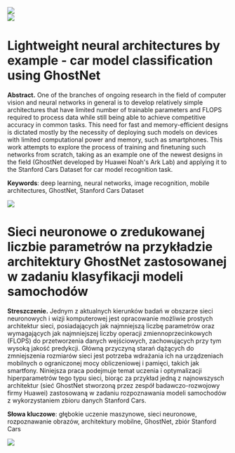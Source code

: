 ![](cover.png)  
![](blankpage.png) 

# Lightweight neural architectures by example - car model classification using GhostNet

**Abstract.** One of the branches of ongoing research in the field of computer vision and neural networks in general is to develop relatively simple architectures that have limited number of trainable parameters and FLOPS required to process data while still being able to achieve competitive accuracy in common tasks. This need for fast and memory-efficient designs is dictated mostly by the necessity of deploying such models on devices with limited computational power and memory, such as smartphones. This work attempts to explore the process of training and finetuning such networks from scratch, taking as an example one of the newest designs in the field (GhostNet developed by Huawei Noah's Ark Lab) and applying it to the Stanford Cars Dataset for car model recognition task.

**Keywords**: deep learning, neural networks, image recognition, mobile architectures, GhostNet, Stanford Cars Dataset

![](blankpage.png)  

# Sieci neuronowe o zredukowanej liczbie parametrów na przykładzie architektury GhostNet zastosowanej w zadaniu klasyfikacji modeli samochodów

**Streszczenie.** Jednym z aktualnych kierunków badań w obszarze sieci neuronowych i wizji komputerowej jest opracowanie możliwie prostych architektur sieci, posiadających jak najmniejszą liczbę parametrów oraz wymagających jak najmniejszej liczby operacji zmiennoprzecinkowych (FLOPS) do przetworzenia danych wejściowych, zachowujących przy tym wysoką jakość predykcji. Główną przyczyną starań dążących do zmniejszenia rozmiarów sieci jest potrzeba wdrażania ich na urządzeniach mobilnych o ograniczonej mocy obliczeniowej i pamięci, takich jak smartfony. Niniejsza praca podejmuje temat uczenia i optymalizacji hiperparametrów tego typu sieci, biorąc za przykład jedną z najnowszysch architektur (sieć GhostNet stworzoną przez zespół badawczo-rozwojowy firmy Huawei) zastosowaną w zadaniu rozpoznawania modeli samochodów z wykorzystaniem zbioru danych Stanford Cars.

**Słowa kluczowe**: głębokie uczenie maszynowe, sieci neuronowe, rozpoznawanie obrazów, architektury mobilne, GhostNet, zbiór Stanford Cars

![](blankpage.png) 
